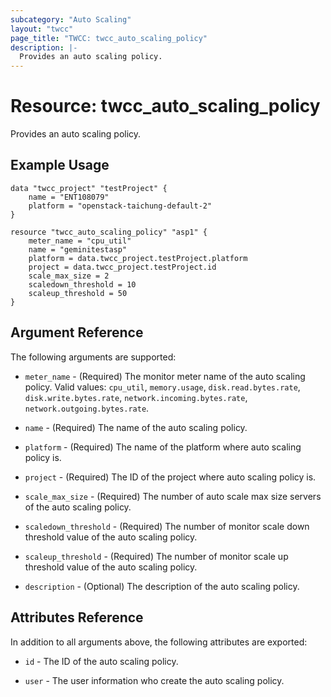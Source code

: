 ```yaml
---
subcategory: "Auto Scaling"
layout: "twcc"
page_title: "TWCC: twcc_auto_scaling_policy"
description: |-
  Provides an auto scaling policy.
---
```


# Resource: twcc_auto_scaling_policy

Provides an auto scaling policy.

## Example Usage

```hcl
data "twcc_project" "testProject" {
    name = "ENT108079"
    platform = "openstack-taichung-default-2"
}

resource "twcc_auto_scaling_policy" "asp1" {
    meter_name = "cpu_util"
    name = "geminitestasp"
    platform = data.twcc_project.testProject.platform
    project = data.twcc_project.testProject.id
    scale_max_size = 2
    scaledown_threshold = 10
    scaleup_threshold = 50
}
```

## Argument Reference

The following arguments are supported:

* `meter_name` - (Required) The monitor meter name of the auto scaling policy. Valid values: `cpu_util`, `memory.usage`, `disk.read.bytes.rate`, `disk.write.bytes.rate`, `network.incoming.bytes.rate`, `network.outgoing.bytes.rate`.

* `name` - (Required) The name of the auto scaling policy.

* `platform` - (Required) The name of the platform where auto scaling policy is.

* `project` - (Required) The ID of the project where auto scaling policy is.

* `scale_max_size` - (Required) The number of auto scale max size servers of the auto scaling policy.

* `scaledown_threshold` - (Required) The number of monitor scale down threshold value of the auto scaling policy.

* `scaleup_threshold` - (Required) The number of monitor scale up threshold value of the auto scaling policy.

* `description` - (Optional) The description of the auto scaling policy.

## Attributes Reference

In addition to all arguments above, the following attributes are exported:

* `id` - The ID of the auto scaling policy.

* `user` - The user information who create the auto scaling policy.
